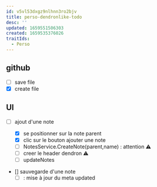 ```yaml
---
id: v5vl53dxgz9nlhnn3ro2bjv
title: perso-dendronlike-todo
desc: ''
updated: 1659551506303
created: 1659535376026
traitIds:
  - Perso
---
```


## github

- [ ] save file
- [X] create file

## UI

- [ ] ajout d'une note 

  - [X] se positionner sur la note parent
  - [X] clic sur le bouton ajouter une note  
  - [ ] NotesService.CreateNote(parent,name) : attention ⚠️
  - [ ] creer le header dendron ⚠️
  - [ ] updateNotes 

- [] sauvegarde d'une note
   - [ ] : mise à jour du meta updated